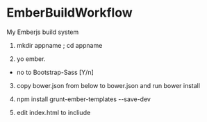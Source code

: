 EmberBuildWorkflow
==================

My Emberjs build system


1) mkdir appname ; cd appname

2) yo ember.
  - no to Bootstrap-Sass [Y/n]

3) copy bower.json from below to bower.json and run bower install

5) npm install grunt-ember-templates --save-dev


8) edit index.html to incliude <script/> to new libs

`bower.json
{
  "name": "socialstalker",
  "version": "0.0.0",
  "dependencies": {
    "jquery": "~1.9.1",
    "ember": "1.0.0",
    "ember-data": "1.0.0-beta.2",
    "handlebars": "1.0.0",
    "moment": "~2.2.1",
    "ember-list-view": "~0.0.1",
    "ember-bootstrap": "~0.0.2"
  },
  "devDependencies": {
    "ember-mocha-adapter": "0.1.1"
  }
}
`

